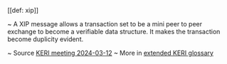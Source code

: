 [[def: xip]]

~ A XIP message allows a transaction set to be a mini peer to peer exchange to become a verifiable data structure. It makes the transaction become duplicity evident.

~ Source [KERI meeting 2024-03-12](https://wiki.trustoverip.org/pages/viewpage.action?pageId=80876836)
~ More in <a href="https://weboftrust.github.io/WOT-terms/docs/glossary/xip">extended KERI glossary</a>
